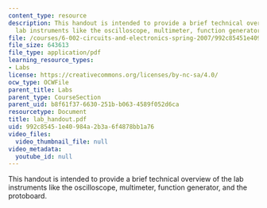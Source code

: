 ```yaml
---
content_type: resource
description: This handout is intended to provide a brief technical overview of the
  lab instruments like the oscilloscope, multimeter, function generator, and the protoboard.
file: /courses/6-002-circuits-and-electronics-spring-2007/992c85451e40984a2b3a6f4878bb1a76_lab_handout.pdf
file_size: 643613
file_type: application/pdf
learning_resource_types:
- Labs
license: https://creativecommons.org/licenses/by-nc-sa/4.0/
ocw_type: OCWFile
parent_title: Labs
parent_type: CourseSection
parent_uid: b8f61f37-6630-251b-b063-4589f052d6ca
resourcetype: Document
title: lab_handout.pdf
uid: 992c8545-1e40-984a-2b3a-6f4878bb1a76
video_files:
  video_thumbnail_file: null
video_metadata:
  youtube_id: null
---
```

This handout is intended to provide a brief technical overview of the lab instruments like the oscilloscope, multimeter, function generator, and the protoboard.